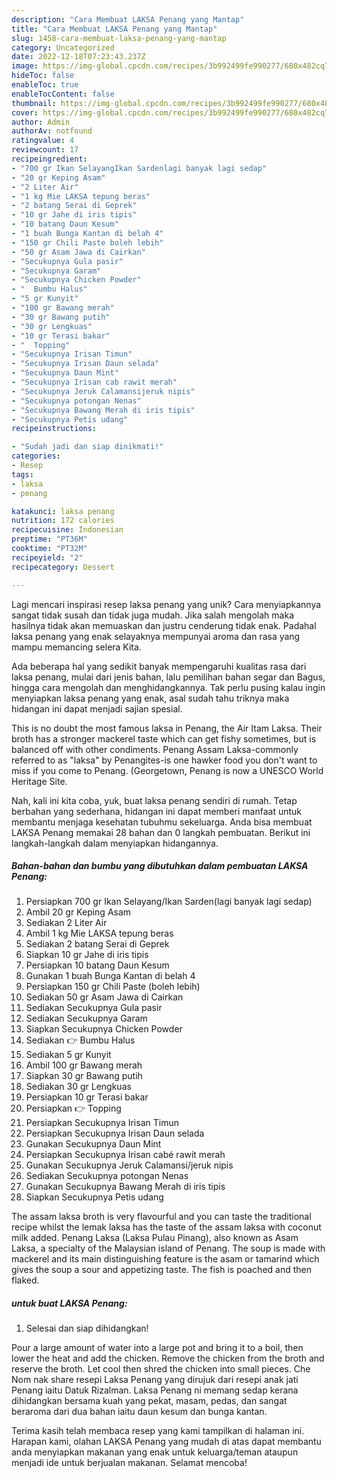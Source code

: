 ```yaml
---
description: "Cara Membuat LAKSA Penang yang Mantap"
title: "Cara Membuat LAKSA Penang yang Mantap"
slug: 1458-cara-membuat-laksa-penang-yang-mantap
category: Uncategorized
date: 2022-12-18T07:23:43.237Z
image: https://img-global.cpcdn.com/recipes/3b992499fe990277/680x482cq70/laksa-penang-foto-resep-utama.jpg
hideToc: false
enableToc: true
enableTocContent: false
thumbnail: https://img-global.cpcdn.com/recipes/3b992499fe990277/680x482cq70/laksa-penang-foto-resep-utama.jpg
cover: https://img-global.cpcdn.com/recipes/3b992499fe990277/680x482cq70/laksa-penang-foto-resep-utama.jpg
author: Admin
authorAv: notfound
ratingvalue: 4
reviewcount: 17
recipeingredient:
- "700 gr Ikan SelayangIkan Sardenlagi banyak lagi sedap"
- "20 gr Keping Asam"
- "2 Liter Air"
- "1 kg Mie LAKSA tepung beras"
- "2 batang Serai di Geprek"
- "10 gr Jahe di iris tipis"
- "10 batang Daun Kesum"
- "1 buah Bunga Kantan di belah 4"
- "150 gr Chili Paste boleh lebih"
- "50 gr Asam Jawa di Cairkan"
- "Secukupnya Gula pasir"
- "Secukupnya Garam"
- "Secukupnya Chicken Powder"
- "  Bumbu Halus"
- "5 gr Kunyit"
- "100 gr Bawang merah"
- "30 gr Bawang putih"
- "30 gr Lengkuas"
- "10 gr Terasi bakar"
- "  Topping"
- "Secukupnya Irisan Timun"
- "Secukupnya Irisan Daun selada"
- "Secukupnya Daun Mint"
- "Secukupnya Irisan cab rawit merah"
- "Secukupnya Jeruk Calamansijeruk nipis"
- "Secukupnya potongan Nenas"
- "Secukupnya Bawang Merah di iris tipis"
- "Secukupnya Petis udang"
recipeinstructions:

- "Sudah jadi dan siap dinikmati!"
categories:
- Resep
tags:
- laksa
- penang

katakunci: laksa penang 
nutrition: 172 calories
recipecuisine: Indonesian
preptime: "PT36M"
cooktime: "PT32M"
recipeyield: "2"
recipecategory: Dessert

---
```





Lagi mencari inspirasi resep laksa penang yang unik? Cara menyiapkannya sangat tidak susah dan tidak juga mudah. Jika salah mengolah maka hasilnya tidak akan memuaskan dan justru cenderung tidak enak. Padahal laksa penang yang enak selayaknya mempunyai aroma dan rasa yang mampu memancing selera Kita.





Ada beberapa hal yang sedikit banyak mempengaruhi kualitas rasa dari laksa penang, mulai dari jenis bahan, lalu pemilihan bahan segar dan Bagus, hingga cara mengolah dan menghidangkannya. Tak perlu pusing kalau ingin menyiapkan laksa penang yang enak,      asal sudah tahu triknya maka hidangan ini dapat menjadi sajian spesial.














This is no doubt the most famous laksa in Penang, the Air Itam Laksa. Their broth has a stronger mackerel taste which can get fishy sometimes, but is balanced off with other condiments. Penang Assam Laksa-commonly referred to as &#34;laksa&#34; by Penangites-is one hawker food you don&#39;t want to miss if you come to Penang. (Georgetown, Penang is now a UNESCO World Heritage Site.






Nah, kali ini kita coba, yuk, buat laksa penang sendiri di rumah. Tetap berbahan yang sederhana, hidangan ini dapat memberi manfaat untuk membantu menjaga kesehatan tubuhmu sekeluarga. Anda bisa membuat LAKSA Penang memakai 28 bahan dan 0 langkah pembuatan. Berikut ini langkah-langkah dalam menyiapkan hidangannya.

<!--inarticleads1-->

##### Bahan-bahan dan bumbu yang dibutuhkan dalam pembuatan LAKSA Penang:

1. Persiapkan 700 gr Ikan Selayang/Ikan Sarden(lagi banyak lagi sedap)
1. Ambil 20 gr Keping Asam
1. Sediakan 2 Liter Air
1. Ambil 1 kg Mie LAKSA tepung beras
1. Sediakan 2 batang Serai di Geprek
1. Siapkan 10 gr Jahe di iris tipis
1. Persiapkan 10 batang Daun Kesum
1. Gunakan 1 buah Bunga Kantan di belah 4
1. Persiapkan 150 gr Chili Paste (boleh lebih)
1. Sediakan 50 gr Asam Jawa di Cairkan
1. Sediakan Secukupnya Gula pasir
1. Sediakan Secukupnya Garam
1. Siapkan Secukupnya Chicken Powder
1. Sediakan  👉 Bumbu Halus
1. Sediakan 5 gr Kunyit
1. Ambil 100 gr Bawang merah
1. Siapkan 30 gr Bawang putih
1. Sediakan 30 gr Lengkuas
1. Persiapkan 10 gr Terasi bakar
1. Persiapkan  👉 Topping
1. Persiapkan Secukupnya Irisan Timun
1. Persiapkan Secukupnya Irisan Daun selada
1. Gunakan Secukupnya Daun Mint
1. Persiapkan Secukupnya Irisan cabé rawit merah
1. Gunakan Secukupnya Jeruk Calamansi/jeruk nipis
1. Sediakan Secukupnya potongan Nenas
1. Gunakan Secukupnya Bawang Merah di iris tipis
1. Siapkan Secukupnya Petis udang


The assam laksa broth is very flavourful and you can taste the traditional recipe whilst the lemak laksa has the taste of the assam laksa with coconut milk added. Penang Laksa (Laksa Pulau Pinang), also known as Asam Laksa, a specialty of the Malaysian island of Penang. The soup is made with mackerel and its main distinguishing feature is the asam or tamarind which gives the soup a sour and appetizing taste. The fish is poached and then flaked. 

<!--inarticleads2-->

#####  untuk buat LAKSA Penang:


1. Selesai dan siap dihidangkan!

Pour a large amount of water into a large pot and bring it to a boil, then lower the heat and add the chicken. Remove the chicken from the broth and reserve the broth. Let cool then shred the chicken into small pieces. Che Nom nak share resepi Laksa Penang yang dirujuk dari resepi anak jati Penang iaitu Datuk Rizalman. Laksa Penang ni memang sedap kerana dihidangkan bersama kuah yang pekat, masam, pedas, dan sangat beraroma dari dua bahan iaitu daun kesum dan bunga kantan. 

Terima kasih telah membaca resep yang kami tampilkan di halaman ini. Harapan kami, olahan LAKSA Penang yang mudah di atas dapat membantu anda menyiapkan makanan yang enak untuk keluarga/teman ataupun menjadi ide untuk berjualan makanan. Selamat mencoba!
